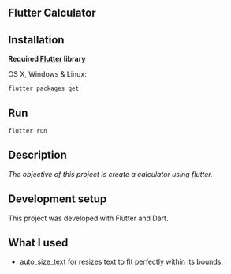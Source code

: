 ## Flutter Calculator

## Installation

**Required [Flutter](https://flutter.dev/docs/get-started/install) library**

OS X, Windows & Linux:

```
flutter packages get
```

## Run

```
flutter run
```

## Description

_The objective of this project is create a calculator using flutter._

## Development setup

This project was developed with Flutter and Dart.
## What I used

- [auto_size_text](https://pub.dev/packages/auto_size_text) for resizes text to fit perfectly within its bounds.

